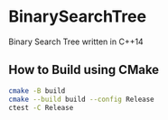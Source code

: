 # BinarySearchTree

Binary Search Tree written in C++14

## How to Build using CMake

```bash
cmake -B build
cmake --build build --config Release
ctest -C Release
```
